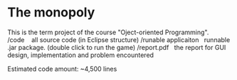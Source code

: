 # The monopoly
This is the term project of the course "Oject-oriented Programming".<br/>
/code    all source code (in Eclipse structure)
/runable applicaiton   runnable .jar package. (double click to run the game)
/report.pdf    the report for GUI design, implementation and problem encountered

Estimated code amount: ~4,500 lines
